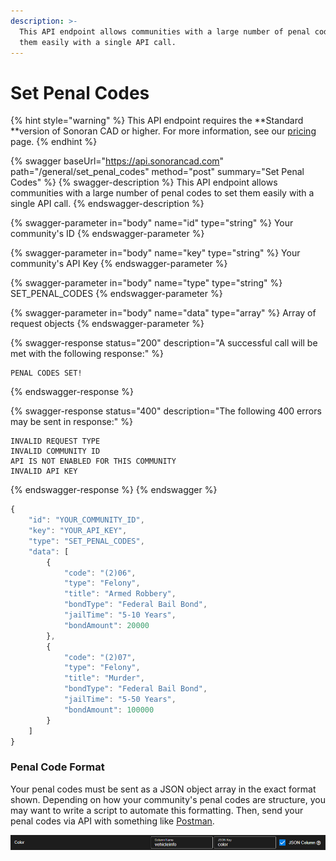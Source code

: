 ```yaml
---
description: >-
  This API endpoint allows communities with a large number of penal codes to set
  them easily with a single API call.
---
```


# Set Penal Codes

{% hint style="warning" %}
This API endpoint requires the **Standard **version of Sonoran CAD or higher. For more information, see our [pricing ](../../../../pricing/faq/)page.
{% endhint %}

{% swagger baseUrl="https://api.sonorancad.com" path="/general/set_penal_codes" method="post" summary="Set Penal Codes" %}
{% swagger-description %}
This API endpoint allows communities with a large number of penal codes to set them easily with a single API call.
{% endswagger-description %}

{% swagger-parameter in="body" name="id" type="string" %}
Your community's ID
{% endswagger-parameter %}

{% swagger-parameter in="body" name="key" type="string" %}
Your community's API Key
{% endswagger-parameter %}

{% swagger-parameter in="body" name="type" type="string" %}
SET_PENAL_CODES
{% endswagger-parameter %}

{% swagger-parameter in="body" name="data" type="array" %}
Array of request objects
{% endswagger-parameter %}

{% swagger-response status="200" description="A successful call will be met with the following response:" %}
```
PENAL CODES SET!
```
{% endswagger-response %}

{% swagger-response status="400" description="The following 400 errors may be sent in response:" %}
```http
INVALID REQUEST TYPE
INVALID COMMUNITY ID
API IS NOT ENABLED FOR THIS COMMUNITY
INVALID API KEY
```
{% endswagger-response %}
{% endswagger %}

```javascript
{
    "id": "YOUR_COMMUNITY_ID",
    "key": "YOUR_API_KEY",
    "type": "SET_PENAL_CODES",
    "data": [
        {
            "code": "(2)06",
            "type": "Felony",
            "title": "Armed Robbery",
            "bondType": "Federal Bail Bond",
            "jailTime": "5-10 Years",
            "bondAmount": 20000
        },
        {
            "code": "(2)07",
            "type": "Felony",
            "title": "Murder",
            "bondType": "Federal Bail Bond",
            "jailTime": "5-50 Years",
            "bondAmount": 100000
        }
    ]
}
```

### Penal Code Format

Your penal codes must be sent as a JSON object array in the exact format shown. Depending on how your community's penal codes are structure, you may want to write a script to automate this formatting. Then, send your penal codes via API with something like [Postman](https://www.postman.com).

![Penal Codes set via API](<../../../../.gitbook/assets/image (59).png>)
